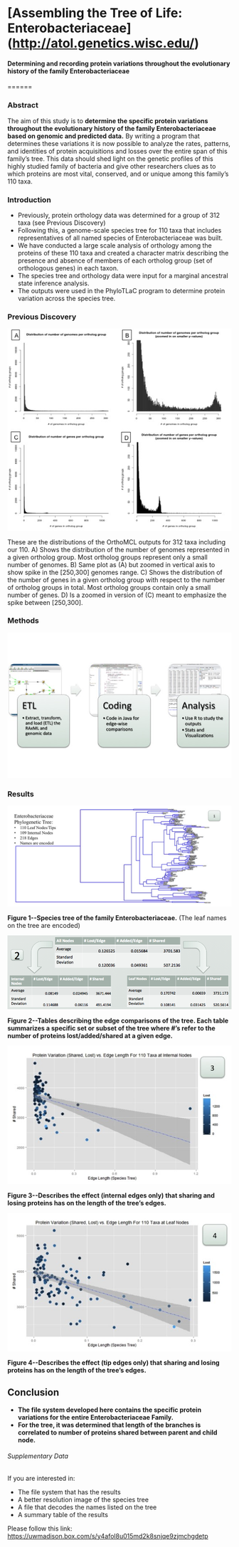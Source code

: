 # [Assembling the Tree of Life: Enterobacteriaceae] (http://atol.genetics.wisc.edu/)
#### Determining and recording protein variations throughout the evolutionary history of the family Enterobacteriaceae
======
### Abstract
The aim of this study is to **determine the specific protein variations throughout the evolutionary history of the family Enterobacteriaceae based on genomic and predicted data.**  By writing a program that determines these variations it is now possible to analyze the rates, patterns, and identities of protein acquisitions and losses over the entire span of this family’s tree. This data should shed light on the genetic profiles of this highly studied family of bacteria and give other researchers clues as to which proteins are most vital, conserved, and or unique among this family’s 110 taxa.

### Introduction
* Previously, protein orthology data was determined for a group of 312 taxa (see Previous Discovery)
* Following this, a genome-scale species tree for 110 taxa that includes representatives of all named species of Enterobacteriaceae was built.
* We have conducted a large scale analysis of orthology among the proteins of these 110 taxa and created a character matrix describing the presence and absence of members of each ortholog group (set of orthologous genes) in each taxon.
* The species tree and orthology  data were input for a marginal ancestral state inference analysis. 
* The outputs were used in the PhyloTLaC program to determine protein variation across the species tree.

### Previous Discovery

![image of previous discovery](https://github.com/asobin/ToLRepo/blob/master/images/orthologGroupPics.jpg)

These are the distributions of the OrthoMCL outputs for 312 taxa including our 110. A) Shows the distribution of the number of genomes represented in a given ortholog group. Most ortholog groups represent only a small number of genomes.  B) Same plot as (A) but zoomed in vertical axis to show spike in the [250,300] genomes range. C) Shows the distribution of the number of genes in a given ortholog group with respect to the number of ortholog groups in total. Most ortholog groups contain only a small number of genes. D) Is a zoomed in version of (C) meant to emphasize the spike between [250,300].

### Methods
![image of the methods](https://github.com/asobin/ToLRepo/blob/master/images/methods.jpg)

### Results

![result pt 1](https://github.com/asobin/ToLRepo/blob/master/images/resultno1.jpg)

**Figure 1--Species tree of the family Enterobacteriaceae.** 
 (The leaf names on the tree are encoded)



![result pt 2](https://github.com/asobin/ToLRepo/blob/master/images/result2.png)

**Figure 2--Tables describing the edge comparisons of the tree. Each table summarizes a specific set or subset of the tree where #’s refer to the number of proteins lost/added/shared at a given edge.** 



![result pt 3](https://github.com/asobin/ToLRepo/blob/master/images/result3.jpg)

**Figure 3--Describes the effect (internal edges only) that sharing and losing proteins has on the length of the tree’s edges.**


![result pt 4](https://github.com/asobin/ToLRepo/blob/master/images/result4.jpg)

**Figure 4--Describes the effect (tip edges only) that sharing and losing proteins has on the length of the tree’s edges.**


## Conclusion
* **The file system developed here contains the specific protein variations for the entire Enterobacteriaceae Family.**
* **For the tree, it was determined that length of the branches is correlated to number of proteins shared between parent and child node.**

###### Supplementary Data
If you are interested in: 
* The file system that has the results
* A better resolution image of the species tree
* A file that decodes the names listed on the tree
* A summary table of the results

Please follow this link: https://uwmadison.box.com/s/y4afol8u015md2k8snjqe9zjmchgdetp
